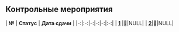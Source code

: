 ## Контрольные мероприятия

| **№** | **Статус** | **Дата сдачи** |
|-:|:-:|-:|-:|-:|:-:|
| [**1**](https://github.com/unaun0/bmstu-db/tree/main/test/test_01) |🔄|NULL|
| [**2**](https://github.com/unaun0/bmstu-db/tree/main/test/test_02)|🔄|NULL|

